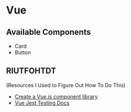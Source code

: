 # Vue

## Available Components
- Card
- Button 

## RIUTFOHTDT 
(Resources I Used to Figure Out How To Do This)

- [Create a Vue.js component library](https://itnext.io/create-a-vue-js-component-library-as-a-module-part-1-a1116e632751)
- [Vue Jest Testing Docs](https://vue-test-utils.vuejs.org/v2/guide/event-handling.html#the-counter-component)

